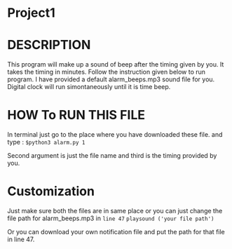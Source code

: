 # Project1 

# DESCRIPTION 
This program will make up a sound of beep after the timing given by you.
It takes the timing in minutes.
Follow the instruction given below to run program.
I have provided a default alarm_beeps.mp3  sound file for you.
Digital clock will run simontaneously until it is time beep.



# HOW To RUN THIS FILE
In terminal just go to the place where you have downloaded these file.
and type : ``` $python3 alarm.py 1 ```


Second argument is just the file name and third is the timing provided by you.



# Customization
Just make sure both the files are in same place or you can just change the file path for 
alarm_beeps.mp3 in ``` line 47 ```
``` playsound ('your file path') ```

Or you can download your own notification file and put the path for that file in line 47.

